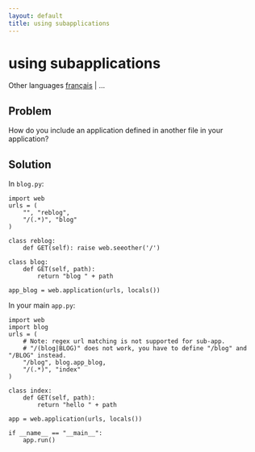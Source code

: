 ```yaml
---
layout: default
title: using subapplications
---
```


# using subapplications

Other languages [français](/../cookbook/subapp.fr) | ...

## Problem

How do you include an application defined in another file in your application?

## Solution

In `blog.py`:

    import web
    urls = (
        "", "reblog",
        "/(.*)", "blog"
    )

    class reblog:
        def GET(self): raise web.seeother('/')

    class blog:
        def GET(self, path):
            return "blog " + path

    app_blog = web.application(urls, locals())

In your main `app.py`:

    import web
    import blog
    urls = (
        # Note: regex url matching is not supported for sub-app.
        # "/(blog|BLOG)" does not work, you have to define "/blog" and "/BLOG" instead.
        "/blog", blog.app_blog,
        "/(.*)", "index"
    )
    
    class index:
        def GET(self, path):
            return "hello " + path
    
    app = web.application(urls, locals())

    if __name__ == "__main__":
        app.run()
